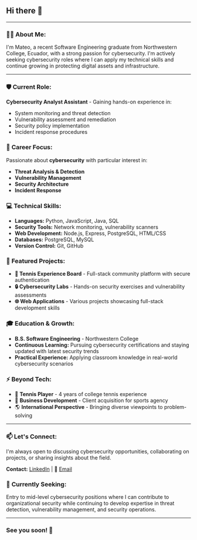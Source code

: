 ## Hi there 👋
---
### 👨‍💻 About Me:
I'm Mateo, a recent Software Engineering graduate from Northwestern College, Ecuador, with a strong passion for cybersecurity. I'm actively seeking cybersecurity roles where I can apply my technical skills and continue growing in protecting digital assets and infrastructure.

---

### 🛡️ **Current Role:**
**Cybersecurity Analyst Assistant** - Gaining hands-on experience in:
- System monitoring and threat detection
- Vulnerability assessment and remediation
- Security policy implementation
- Incident response procedures

### 🎯 **Career Focus:**
Passionate about **cybersecurity** with particular interest in:
- **Threat Analysis & Detection**
- **Vulnerability Management** 
- **Security Architecture**
- **Incident Response**

### 💻 **Technical Skills:**
- **Languages:** Python, JavaScript, Java, SQL
- **Security Tools:** Network monitoring, vulnerability scanners
- **Web Development:** Node.js, Express, PostgreSQL, HTML/CSS
- **Databases:** PostgreSQL, MySQL
- **Version Control:** Git, GitHub

### 🚀 **Featured Projects:**
- **🎾 Tennis Experience Board** - Full-stack community platform with secure authentication
- **🔒 Cybersecurity Labs** - Hands-on security exercises and vulnerability assessments
- **🌐 Web Applications** - Various projects showcasing full-stack development skills

### 🎓 **Education & Growth:**
- **B.S. Software Engineering** - Northwestern College
- **Continuous Learning:** Pursuing cybersecurity certifications and staying updated with latest security trends
- **Practical Experience:** Applying classroom knowledge in real-world cybersecurity scenarios

### ⚡ **Beyond Tech:**
- 🎾 **Tennis Player** - 4 years of college tennis experience
- 🏢 **Business Development** - Client acquisition for sports agency
- 🌎 **International Perspective** - Bringing diverse viewpoints to problem-solving

---
### 📫 **Let's Connect:**
I'm always open to discussing cybersecurity opportunities, collaborating on projects, or sharing insights about the field.

**Contact:** [LinkedIn](https://www.linkedin.com/in/mateo-floresc/) | 📧 [Email](mailto:floresmateo226@gmail.com)

### 🎯 **Currently Seeking:**
Entry to mid-level cybersecurity positions where I can contribute to organizational security while continuing to develop expertise in threat detection, vulnerability management, and security operations.

---
### See you soon! 🚀
